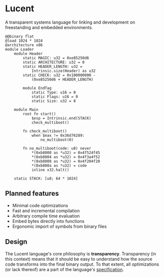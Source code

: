 # Lucent

A transparent systems language for linking and development on freestanding and embedded environments.

```
@@binary flat
@load 1024 * 1024
@architecture x86
module Loader
    module Header
        static MAGIC: u32 = 0xe85250d6
        static ARCHITECTURE: u32 = 0
        static HEADER_LENGTH: u32 = 
            Intrinsic.size(Header) as u32
        static CHECK: u32 = 0x100000000 - 
            (0xe85250d6 + HEADER_LENGTH)

        module EndTag
            static Type: u16 = 0
            static Flags: u16 = 0
            static Size: u32 = 8
            
    module Main
        root fn start()
            $esp = Intrinsic.end(STACK)
            check_multiboot()

        fn check_multiboot()
            when $eax != 0x36d76289:
                no_multiboot(0)

        fn no_multiboot(code: u8) never
            *(0xb8000 as *u32) = 0x4f524f45 
            *(0xb8004 as *u32) = 0x4f3a4f52 
            *(0xb8008 as *u32) = 0x4f204f20 
            *(0xb800a as *u32) = code
            inline x32.halt()       

    static STACK: [u8; 64 * 1024]
```

## Planned features
* Minimal code optimizations
* Fast and incremental compilation
* Arbitrary compile time evaluation
* Embed bytes directly into functions
* Ergonomic import of symbols from binary files

## Design
The Lucent language's core philosophy is **transparency**. Transparency (in this context) means that it should be easy to understand how the source code transforms into the final binary output. To that extent, all optimizations (or lack thereof) are a part of the language's [specification](specification.md).
